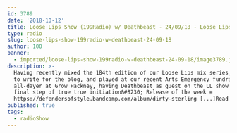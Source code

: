 ```yaml
---
id: 3789
date: '2018-10-12'
title: Loose Lips Show (199Radio) w/ Deathbeast - 24/09/18 - Loose Lips
type: radio
slug: loose-lips-show-199radio-w-deathbeast-24-09-18
author: 100
banner:
  - imported/loose-lips-show-199radio-w-deathbeast-24-09-18/image3789.jpeg
description: >-
  Having recently mixed the 184th edition of our Loose Lips mix series, started
  to write for the blog, and played at our recent Arts Emergency fundraiser
  all-dayer at Grow Hackney, having Deathbeast as guest on the LL show was that
  final step of true true initiation&#8230; Release of the week =
  https://defendersofstyle.bandcamp.com/album/dirty-sterling [...]Read More...
published: true
tags:
  - radioShow
---
```

